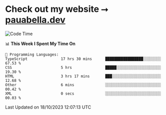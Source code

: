 # Check out my website ⭢ [pauabella.dev](https://pauabella.dev)

<!--START_SECTION:waka-->
![Code Time](http://img.shields.io/badge/Code%20Time-2%2C575%20hrs%2038%20mins-blue)

📊 **This Week I Spent My Time On** 

```text
💬 Programming Languages: 
TypeScript               17 hrs 30 mins      █████████████████░░░░░░░░   67.53 % 
CSS                      5 hrs               █████░░░░░░░░░░░░░░░░░░░░   19.30 % 
HTML                     3 hrs 17 mins       ███░░░░░░░░░░░░░░░░░░░░░░   12.68 % 
Other                    6 mins              ░░░░░░░░░░░░░░░░░░░░░░░░░   00.42 % 
XML                      0 secs              ░░░░░░░░░░░░░░░░░░░░░░░░░   00.03 % 
```


 Last Updated on 18/10/2023 12:07:13 UTC
<!--END_SECTION:waka-->
